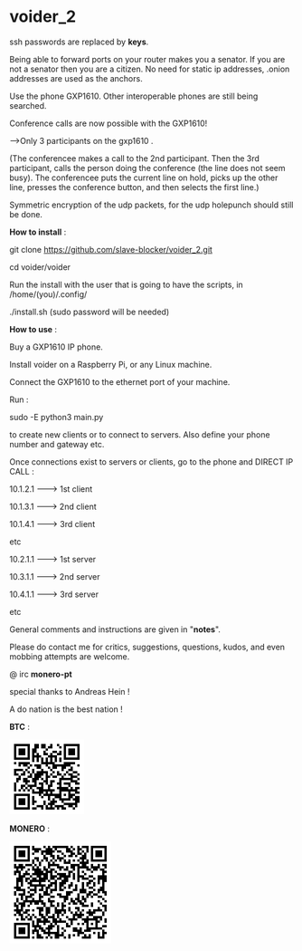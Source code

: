# voider_2

ssh passwords are replaced by **keys**.

Being able to forward ports on your router makes you a senator.
If you are not a senator then you are a citizen.
No need for static ip addresses, .onion addresses are used as the 
anchors.

Use the phone GXP1610. Other interoperable phones are still being searched. 

Conference calls are now possible with the GXP1610!

-->Only 3 participants on the gxp1610 .

(The conferencee makes a call to the 2nd participant. Then the 3rd participant, calls the person doing the conference (the line does not seem busy). The conferencee puts the current line on hold, picks up the other line, presses the conference button, and then selects the first line.)

 

Symmetric encryption of the udp packets, for the udp holepunch should still be done.



**How to install** :
 
git clone https://github.com/slave-blocker/voider_2.git

cd voider/voider

Run the install with the user that is going to have the scripts,
in /home/(you)/.config/

./install.sh (sudo password will be needed)      

**How to use** :

Buy a GXP1610 IP phone.

Install voider on a Raspberry Pi, or any Linux machine.

Connect the GXP1610 to the ethernet port of your machine.

Run : 

sudo -E python3 main.py

to create new clients or to connect to servers.
Also define your phone number and gateway etc.  
  
Once connections exist to servers or clients,
go to the phone and DIRECT IP CALL : 

10.1.2.1 ---> 1st client

10.1.3.1 ---> 2nd client 

10.1.4.1 ---> 3rd client

etc

10.2.1.1 ---> 1st server 

10.3.1.1 ---> 2nd server 

10.4.1.1 ---> 3rd server

etc

General comments and instructions are given in "**notes**".



Please do contact me for critics, suggestions, questions, kudos, and even mobbing attempts are welcome.

@ irc   **monero-pt**

special thanks to Andreas Hein !

A do nation is the best nation !

**BTC** :

![btc](btc.gif)

**MONERO** :

![xmr](xmr.gif)
